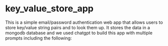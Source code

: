 # key_value_store_app

This is a simple email/password authentication web app that allows users to store key/value string pairs
and to look them up. It stores the data in a mongodb database and we used chatgpt to build this app with multiple prompts 
including the following:

